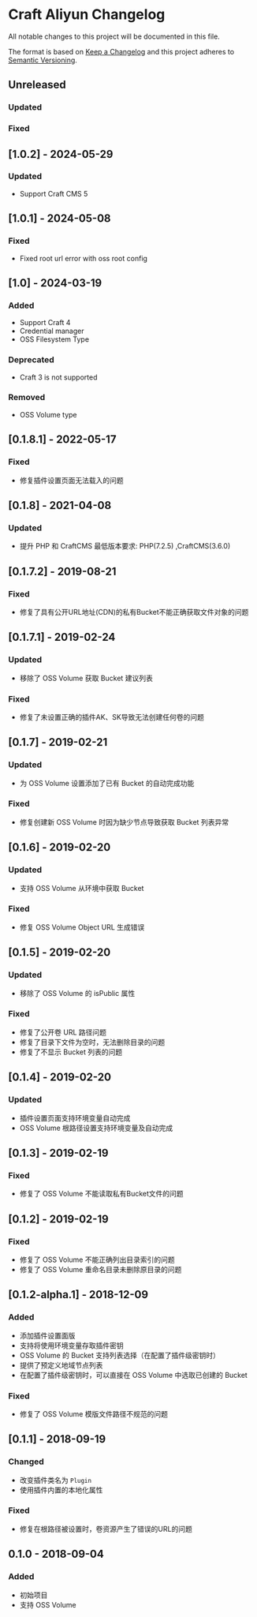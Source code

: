 # Craft Aliyun Changelog

All notable changes to this project will be documented in this file.

The format is based on [Keep a Changelog](http://keepachangelog.com/) and this project adheres to [Semantic Versioning](http://semver.org/).

## Unreleased
### Updated
### Fixed

## [1.0.2] - 2024-05-29
### Updated
- Support Craft CMS 5

## [1.0.1] - 2024-05-08
### Fixed
- Fixed root url error with oss root config

## [1.0] - 2024-03-19
### Added 
- Support Craft 4
- Credential manager
- OSS Filesystem Type

### Deprecated
- Craft 3 is not supported

### Removed
- OSS Volume type

## [0.1.8.1] - 2022-05-17
### Fixed
- 修复插件设置页面无法载入的问题

## [0.1.8] - 2021-04-08
### Updated
- 提升 PHP 和 CraftCMS 最低版本要求: PHP(7.2.5) ,CraftCMS(3.6.0)

## [0.1.7.2] - 2019-08-21
### Fixed
- 修复了具有公开URL地址(CDN)的私有Bucket不能正确获取文件对象的问题

## [0.1.7.1] - 2019-02-24
### Updated
- 移除了 OSS Volume 获取 Bucket 建议列表

### Fixed
- 修复了未设置正确的插件AK、SK导致无法创建任何卷的问题

## [0.1.7] - 2019-02-21
### Updated
- 为 OSS Volume 设置添加了已有 Bucket 的自动完成功能

### Fixed
- 修复创建新 OSS Volume 时因为缺少节点导致获取 Bucket 列表异常

## [0.1.6] - 2019-02-20
### Updated
- 支持 OSS Volume 从环境中获取 Bucket

### Fixed
- 修复 OSS Volume Object URL 生成错误

## [0.1.5] - 2019-02-20
### Updated
- 移除了 OSS Volume 的 isPublic 属性

### Fixed
- 修复了公开卷 URL 路径问题
- 修复了目录下文件为空时，无法删除目录的问题
- 修复了不显示 Bucket 列表的问题

## [0.1.4] - 2019-02-20
### Updated
- 插件设置页面支持环境变量自动完成
- OSS Volume 根路径设置支持环境变量及自动完成

## [0.1.3] - 2019-02-19
### Fixed
- 修复了 OSS Volume 不能读取私有Bucket文件的问题

## [0.1.2] - 2019-02-19
### Fixed
- 修复了 OSS Volume 不能正确列出目录索引的问题
- 修复了 OSS Volume 重命名目录未删除原目录的问题

## [0.1.2-alpha.1] - 2018-12-09
### Added
- 添加插件设置面版
- 支持将使用环境变量存取插件密钥
- OSS Volume 的 Bucket 支持列表选择（在配置了插件级密钥时）
- 提供了预定义地域节点列表
- 在配置了插件级密钥时，可以直接在 OSS Volume 中选取已创建的 Bucket

### Fixed
- 修复了 OSS Volume 模版文件路径不规范的问题

## [0.1.1] - 2018-09-19
### Changed
- 改变插件类名为 `Plugin`
- 使用插件内置的本地化属性

### Fixed
- 修复在根路径被设置时，卷资源产生了错误的URL的问题

## 0.1.0 - 2018-09-04
### Added
- 初始项目
- 支持 OSS Volume
